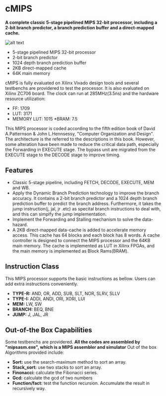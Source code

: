 # cMIPS
**A complete classic 5-stage pipelined MIPS 32-bit processor, including a 2-bit branch predictor, a branch prediction buffer and a direct-mapped cache.**

![alt text](https://i.stack.imgur.com/TkmAJ.png)

* 5-stage pipelined MIPS 32-bit processor
* 2-bit branch predictor
* 1024 depth branch prediction buffer
* 2KB direct-mapped cache 
* 64K main memory

cMIPS is fully evaluated on Xilinx Vivado design tools and several testbenchs are providered to test the processor. It is also evaluated on Xilinx ZC706 board. 
The clock can run at 285MHz(3.5ns) and the hardware resource utilization: 
* FF: 1709
* LUT: 3171
* MEMORY LUT: 1015
*BRAM: 7.5

This MIPS processor is coded according to the fifth edition book of David A.Patternson & John L.Hennsessy, "Computer Organization and Design".
The architecture is the referred to the descriptions in this book. However, some alteration have been made to reduce the critical data path, especially the Forwarding in EXECUTE stage.
The bypass unit are migrated from the EXECUTE stage to the DECODE stage to improve timing.


## Features
* Classic 5-stage pipeline, including FETCH, DECODE, EXECUTE, MEM and WB.  
* Apply the Dynamic Branch Prediction technology to improve the branch accuracy. It contains a 2-bit branch predictor and a 1024 depth branch prediction buffer to predict the branch address.
Furthermore, it takes the jump instruction(j, jal, jr .etc) as specital branch instructions to deal with, and this can simplfy the jump implementation.  
* Implement the Forwarding and Stalling mechanism to solve the data-hazard.  
* A 2KB direct-mapped data-cache is added to accelerate memory access. This cache has 64 blocks and each block has 8 words. A cache controller is designed to connect the MIPS processor and the 64KB main memory.
The cache is implemented as LUT in Xilinx FPGAs, and the main memory is implemented as Block Rams(BRAM).  

## Instruction Class
This MIPS processor supports the basic instructions as bellow. Users can add extra instructions conveniently.
* **TYPE-R:** AND, OR, ADD, SUB, SLT, NOR, SLRV, SLLV
* **TYPE-I:** ADDI, ANDI, ORI, XORI, LUI
* **MEM:** LW, SW
* **BRANCH:** BEQ, BNE
* **JUMP:** J, JAL, JR

## Out-of-the Box Capabilities
Some testbenchs are providered. **All the codes are assembled by "mipsasm.exe", which is a MIPS assembler and simulator**
Out of the box Algorithms provided include:
* **Sort:** use the search-maximum method to sort an array.
* **Stack_sort:** use two stacks to sort an array.
* **Finonacci:** calculate the Fibonacci series.
* **Gcd:** calculate the gcd of two numbers
* **Function/fact:** test the function recursion. Accumulate the result in recursively way.
